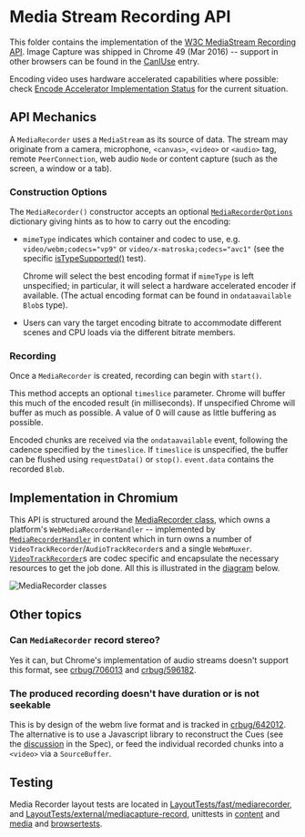 # Media Stream Recording API

This folder contains the implementation of the [W3C MediaStream Recording API].
Image Capture was shipped in Chrome 49 (Mar 2016) -- support in other browsers
can be found in the [CanIUse] entry.

Encoding video uses hardware accelerated capabilities where possible: check
[Encode Accelerator Implementation Status] for the current situation.

[W3C MediaStream Recording API]: https://w3c.github.io/mediacapture-record/
[CanIUse]: http://caniuse.com/#feat=mediarecorder
[Encode Accelerator Implementation Status]: https://github.com/yellowdoge/mediacapture-record-implementation-status/blob/master/chromium.md

## API Mechanics

A `MediaRecorder` uses a `MediaStream` as its source of data. The stream may
originate from a camera, microphone, `<canvas>`, `<video>` or `<audio>` tag,
remote `PeerConnection`, web audio `Node` or content capture (such as the
screen, a window or a tab).

### Construction Options

The `MediaRecorder()` constructor accepts an optional [`MediaRecorderOptions`]
dictionary giving hints as to how to carry out the encoding:

- `mimeType` indicates which container and codec to use, e.g.
 `video/webm;codecs="vp9"` or `video/x-matroska;codecs="avc1"` (see the specific
 [isTypeSupported()] test).

  Chrome will select the best encoding format if `mimeType` is left
  unspecified; in particular, it will select a hardware accelerated encoder if
  available. (The actual encoding format can be found in `ondataavailable`
 `Blob`s type).

- Users can vary the target encoding bitrate to accommodate different scenes and
CPU loads via the different bitrate members.

### Recording

Once a `MediaRecorder` is created, recording can begin with `start()`.

This method accepts an optional `timeslice` parameter. Chrome will buffer this
much of the encoded result (in milliseconds). If unspecified Chrome will buffer
as much as possible. A value of 0 will cause as little buffering as possible.

Encoded chunks are received via the `ondataavailable` event, following the
cadence specified by the `timeslice`. If `timeslice` is unspecified, the buffer
can be flushed using `requestData()` or `stop()`.  `event.data` contains the
recorded `Blob`.

[`MediaRecorderOptions`]: https://w3c.github.io/mediacapture-record/#mediarecorderoptions-section
[isTypeSupported()]: https://chromium.googlesource.com/chromium/src/+/master/third_party/WebKit/LayoutTests/fast/mediarecorder/MediaRecorder-isTypeSupported.html

## Implementation in Chromium

This API is structured around the [MediaRecorder class], which owns a platform's
`WebMediaRecorderHandler` -- implemented by [`MediaRecorderHandler`] in content
which in turn owns a number of `VideoTrackRecorder`/`AudioTrackRecorder`s and a
single `WebmMuxer`.  [`VideoTrackRecorder`]s are codec specific and encapsulate
the necessary resources to get the job done.  All this is illustrated in the
[diagram] below.


[MediaRecorder class]: https://w3c.github.io/mediacapture-record/#mediarecorder-api
[`MediaRecorder()`]: (https://w3c.github.io/mediacapture-record/#mediarecorder-constructor)
[`MediaRecorderHandler`]: (https://chromium.googlesource.com/chromium/src/+/master/content/renderer/media_recorder/media_recorder_handler.h)
[`VideoTrackRecorder`]: https://chromium.googlesource.com/chromium/src/+/master/content/renderer/media_recorder/video_track_recorder.h
[diagram]: http://ibb.co/mLK4Y5

![MediaRecorder classes](http://preview.ibb.co/j1RjY5/DD_Media_Capabilities_Encoding.png)

## Other topics

### Can `MediaRecorder` record stereo?

Yes it can, but Chrome's implementation of audio streams doesn't support this
format, see [crbug/706013] and [crbug/596182].

[crbug/706013]: https://crbug.com/706013
[crbug/596182]: https://crbug.com/596182

### The produced recording doesn't have duration or is not seekable

This is by design of the webm live format and is tracked in [crbug/642012]. The
alternative is to use a Javascript library to reconstruct the Cues (see the
[discussion] in the Spec), or feed the individual recorded chunks into a
`<video>` via a `SourceBuffer`.

[crbug/642012]: https://crbug.com/642012
[discussion]: https://github.com/w3c/mediacapture-record/issues/119

## Testing

Media Recorder layout tests are located in [LayoutTests/fast/mediarecorder], and
[LayoutTests/external/mediacapture-record], unittests in [content] and [media]
and [browsertests].

[LayoutTests/fast/mediarecorder]: https://chromium.googlesource.com/chromium/src/+/master/third_party/WebKit/LayoutTests/fast/mediarecorder/
[LayoutTests/external/mediacapture-record]: https://chromium.googlesource.com/chromium/src/+/master/third_party/WebKit/LayoutTests/external/wpt/mediacapture-record/
[content]: https://chromium.googlesource.com/chromium/src/+/master/content/renderer/media_recorder/
[media]: https://chromium.googlesource.com/chromium/src/+/master/media/muxers
[browsertests]: https://chromium.googlesource.com/chromium/src/+/master/content/browser/webrtc/webrtc_media_recorder_browsertest.cc

